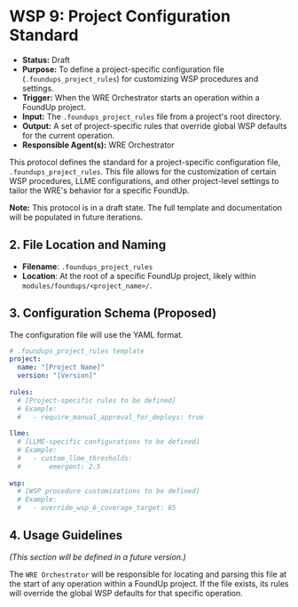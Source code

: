 # WSP 9: Project Configuration Standard
- **Status:** Draft
- **Purpose:** To define a project-specific configuration file (`.foundups_project_rules`) for customizing WSP procedures and settings.
- **Trigger:** When the WRE Orchestrator starts an operation within a FoundUp project.
- **Input:** The `.foundups_project_rules` file from a project's root directory.
- **Output:** A set of project-specific rules that override global WSP defaults for the current operation.
- **Responsible Agent(s):** WRE Orchestrator

This protocol defines the standard for a project-specific configuration file, `.foundups_project_rules`. This file allows for the customization of certain WSP procedures, LLME configurations, and other project-level settings to tailor the WRE's behavior for a specific FoundUp.

**Note:** This protocol is in a draft state. The full template and documentation will be populated in future iterations.

## 2. File Location and Naming

-   **Filename**: `.foundups_project_rules`
-   **Location**: At the root of a specific FoundUp project, likely within `modules/foundups/<project_name>/`.

## 3. Configuration Schema (Proposed)

The configuration file will use the YAML format.

```yaml
# .foundups_project_rules template
project:
  name: "[Project Name]"
  version: "[Version]"
  
rules:
  # [Project-specific rules to be defined]
  # Example:
  #   - require_manual_approval_for_deploys: true
  
llme:
  # [LLME-specific configurations to be defined]
  # Example:
  #   - custom_llme_thresholds:
  #       emergent: 2.5
  
wsp:
  # [WSP procedure customizations to be defined]
  # Example:
  #   - override_wsp_6_coverage_target: 85
```

## 4. Usage Guidelines

*(This section will be defined in a future version.)*

The `WRE Orchestrator` will be responsible for locating and parsing this file at the start of any operation within a FoundUp project. If the file exists, its rules will override the global WSP defaults for that specific operation. 